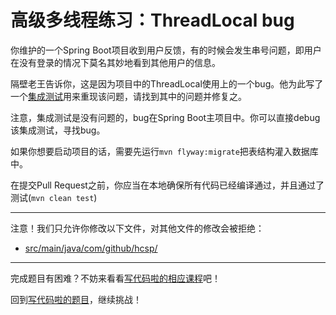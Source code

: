 # 高级多线程练习：ThreadLocal bug

你维护的一个Spring Boot项目收到用户反馈，有的时候会发生串号问题，即用户在没有登录的情况下莫名其妙地看到其他用户的信息。

隔壁老王告诉你，这是因为项目中的ThreadLocal使用上的一个bug。他为此写了一个[集成测试](https://github.com/hcsp/thread-local-bug/blob/master/src/test/java/com/github/hcsp/UserLoginIntegrationTest.java)用来重现该问题，请找到其中的问题并修复之。

注意，集成测试是没有问题的，bug在Spring Boot主项目中。你可以直接debug该集成测试，寻找bug。

如果你想要启动项目的话，需要先运行`mvn flyway:migrate`把表结构灌入数据库中。

在提交Pull Request之前，你应当在本地确保所有代码已经编译通过，并且通过了测试(`mvn clean test`)

-----
注意！我们只允许你修改以下文件，对其他文件的修改会被拒绝：
- [src/main/java/com/github/hcsp/](https://github.com/hcsp/thread-local-bug/blob/master/src/main/java/com/github/hcsp/)
-----


完成题目有困难？不妨来看看[写代码啦的相应课程](https://xiedaimala.com/tasks/9bf0fb20-929d-4e17-891a-4673291d74a0)吧！

回到[写代码啦的题目](https://xiedaimala.com/tasks/9bf0fb20-929d-4e17-891a-4673291d74a0/quizzes/1b0fc390-74ad-4f55-b355-90b8a9154cc5)，继续挑战！ 
